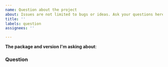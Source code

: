 ```yaml
---
name: Question about the project
about: Issues are not limited to bugs or ideas. Ask your questions here too!
title: ''
labels: question
assignees: ''

---
```


**The package and version I'm asking about**: 
<!--
There are a few of ways to find this out:
* In a notebook, run the `#!about` magic command. 
* At the command line, run `dotnet interactive --version`. (Non-VS Code only.)
-->

### Question
<!--Ask your question here. Be specific-->

<!--You can also ask your questions on the .NET Discord server: https://discord.gg/3pvut9YujN -->
